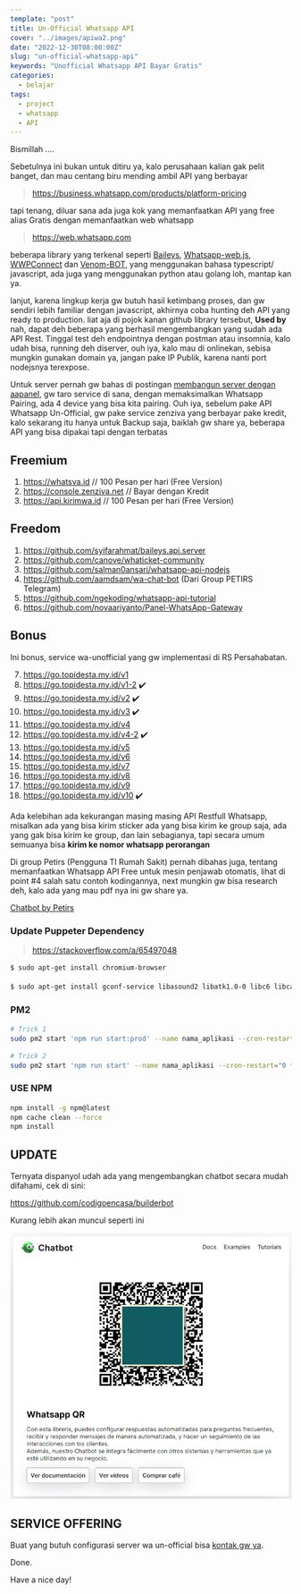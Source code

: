 ```yaml
---
template: "post"
title: Un-Official Whatsapp API
cover: "../images/apiwa2.png"
date: "2022-12-30T08:00:00Z"
slug: "un-official-whatsapp-api"
keywords: "Unofficial Whatsapp API Bayar Gratis"
categories:
  - belajar
tags:
  - project
  - whatsapp
  - API
---
```


Bismillah ....

Sebetulnya ini bukan untuk ditiru ya, kalo perusahaan kalian gak pelit banget, dan mau centang biru mending ambil API yang berbayar

> https://business.whatsapp.com/products/platform-pricing

tapi tenang, diluar sana ada juga kok yang memanfaatkan API yang free alias Gratis dengan memanfaatkan web whatsapp

> https://web.whatsapp.com

beberapa library yang terkenal seperti [Baileys](https://github.com/WhiskeySockets/Baileys), [Whatsapp-web.js](https://github.com/pedroslopez/whatsapp-web.js), [WWPConnect](https://github.com/wppconnect-team/wppconnect) dan [Venom-BOT](https://github.com/orkestral/venom), yang menggunakan bahasa typescript/ javascript, ada juga yang menggunakan python atau golang loh, mantap kan ya.

lanjut, karena lingkup kerja gw butuh hasil ketimbang proses, dan gw sendiri lebih familiar dengan javascript, akhirnya coba hunting deh API yang ready to production. liat aja di pojok kanan github library tersebut, **Used by** nah, dapat deh beberapa yang berhasil mengembangkan yang sudah ada API Rest. Tinggal test deh endpointnya dengan postman atau insomnia, kalo udah bisa, running deh diserver, ouh iya, kalo mau di onlinekan, sebisa mungkin gunakan domain ya, jangan pake IP Publik, karena nanti port nodejsnya terexpose.

Untuk server pernah gw bahas di postingan [membangun server dengan aapanel](/membangun-server-ubuntu-aapanel), gw taro service di sana, dengan memaksimalkan Whatsapp Pairing, ada 4 device yang bisa kita pairing. Ouh iya, sebelum pake API Whatsapp Un-Official, gw pake service zenziva yang berbayar pake kredit, kalo sekarang itu hanya untuk Backup saja, baiklah gw share ya, beberapa API yang bisa dipakai tapi dengan terbatas

## Freemium

1. https://whatsva.id // 100 Pesan per hari (Free Version)
2. https://console.zenziva.net // Bayar dengan Kredit
3. https://api.kirimwa.id // 100 Pesan per hari (Free Version)

## Freedom

1. https://github.com/syifarahmat/baileys.api.server
2. https://github.com/canove/whaticket-community
3. https://github.com/salman0ansari/whatsapp-api-nodejs
4. https://github.com/aamdsam/wa-chat-bot (Dari Group PETIRS Telegram)
5. https://github.com/ngekoding/whatsapp-api-tutorial
6. https://github.com/novaariyanto/Panel-WhatsApp-Gateway

## Bonus

Ini bonus, service wa-unofficial yang gw implementasi di RS Persahabatan.

7. https://go.topidesta.my.id/v1
8. https://go.topidesta.my.id/v1-2 ✔️
9. https://go.topidesta.my.id/v2 ✔️
10. https://go.topidesta.my.id/v3 ✔️
11. https://go.topidesta.my.id/v4
12. https://go.topidesta.my.id/v4-2 ✔️
13. https://go.topidesta.my.id/v5
14. https://go.topidesta.my.id/v6
15. https://go.topidesta.my.id/v7
16. https://go.topidesta.my.id/v8
17. https://go.topidesta.my.id/v9
18. https://go.topidesta.my.id/v10 ✔️

Ada kelebihan ada kekurangan masing masing API Restfull Whatsapp, misalkan ada yang bisa kirim sticker ada yang bisa kirim ke group saja, ada yang gak bisa kirim ke group, dan lain sebagianya, tapi secara umum semuanya bisa **kirim ke nomor whatsapp perorangan**

Di group Petirs (Pengguna TI Rumah Sakit) pernah dibahas juga, tentang memanfaatkan Whatsapp API Free untuk mesin penjawab otomatis, lihat di point #4 salah satu contoh kodingannya, next mungkin gw bisa research deh, kalo ada yang mau pdf nya ini gw share ya.

[Chatbot by Petirs](https://github.com/topidesta/topidesta/raw/master/content/images/chat-bot-petirs.pdf)

### Update Puppeter Dependency

> https://stackoverflow.com/a/65497048

```bash
$ sudo apt-get install chromium-browser

$ sudo apt-get install gconf-service libasound2 libatk1.0-0 libc6 libcairo2 libcups2 libdbus-1-3 libexpat1 libfontconfig1 libgcc1 libgconf-2-4 libgdk-pixbuf2.0-0 libglib2.0-0 libgtk-3-0 libnspr4 libpango-1.0-0 libpangocairo-1.0-0 libstdc++6 libx11-6 libx11-xcb1 libxcb1 libxcomposite1 libxcursor1 libxdamage1 libxext6 libxfixes3 libxi6 libxrandr2 libxrender1 libxss1 libxtst6 ca-certificates fonts-liberation libappindicator1 libnss3 lsb-release xdg-utils wget
```

### PM2

```bash
# Trick 1
sudo pm2 start 'npm run start:prod' --name nama_aplikasi --cron-restart="0 */6 * * *" -- start --node-args="--max-old-space-size=4096" --max-memory-restart 4G
```

```bash
# Trick 2
sudo pm2 start 'npm run start' --name nama_aplikasi --cron-restart="0 */6 * * *" -- start --node-args="--max-old-space-size=4096" --max-memory-restart 4G --interpreter=/www/server/nodejs/v18.20.4
```

### USE NPM

```bash
npm install -g npm@latest
npm cache clean --force
npm install
```

## UPDATE

Ternyata dispanyol udah ada yang mengembangkan chatbot secara mudah difahami, cek di sini:

https://github.com/codigoencasa/builderbot

Kurang lebih akan muncul seperti ini

![Chat BOT](../images/chatbot.png)

## SERVICE OFFERING

Buat yang butuh configurasi server wa un-official bisa [kontak gw ya](https://api.whatsapp.com/send?phone=6283898973731&text=halo%20desta%20saya%20mau%20build%20server%20whatsapp).

Done.

Have a nice day!
